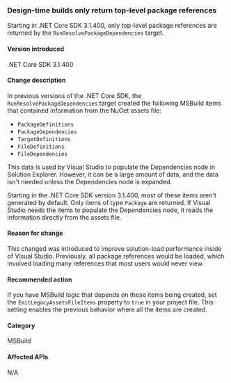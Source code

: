 ### Design-time builds only return top-level package references

Starting in .NET Core SDK 3.1.400, only top-level package references are returned by the `RunResolvePackageDependencies` target.

#### Version introduced

.NET Core SDK 3.1.400

#### Change description

In previous versions of the .NET Core SDK, the `RunResolvePackageDependencies` target created the following MSBuild items that contained information from the NuGet assets file:

- `PackageDefinitions`
- `PackageDependencies`
- `TargetDefinitions`
- `FileDefinitions`
- `FileDependencies`

This data is used by Visual Studio to populate the Dependencies node in Solution Explorer. However, it can be a large amount of data, and the data isn't needed unless the Dependencies node is expanded.

Starting in the .NET Core SDK version 3.1.400, most of these items aren't generated by default. Only items of type `Package` are returned. If Visual Studio needs the items to populate the Dependencies node, it reads the information directly from the assets file.

#### Reason for change

This changed was introduced to improve solution-load performance inside of Visual Studio. Previously, all package references would be loaded, which involved loading many references that most users would never view.

#### Recommended action

If you have MSBuild logic that depends on these items being created, set the `EmitLegacyAssetsFileItems` property to `true` in your project file. This setting enables the previous behavior where all the items are created.

#### Category

MSBuild

#### Affected APIs

N/A
